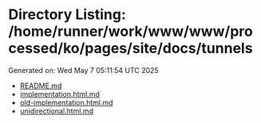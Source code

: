 # Directory Listing: /home/runner/work/www/www/processed/ko/pages/site/docs/tunnels
Generated on: Wed May  7 05:11:54 UTC 2025

- [README.md](README.md)
- [implementation.html.md](implementation.html.md)
- [old-implementation.html.md](old-implementation.html.md)
- [unidirectional.html.md](unidirectional.html.md)
